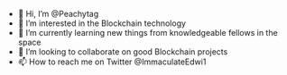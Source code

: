 - 👋 Hi, I’m @Peachytag
- 👀 I’m interested in the Blockchain technology
- 🌱 I’m currently learning new things from knowledgeable fellows in the space 
- 💞️ I’m looking to collaborate on good Blockchain projects
- 📫 How to reach me on Twitter @ImmaculateEdwi1

<!---
Peachytag/Peachytag is a ✨ special ✨ repository because its `README.md` (this file) appears on your GitHub profile.
You can click the Preview link to take a look at your changes.
--->
